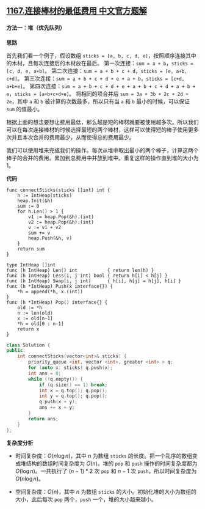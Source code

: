 ## [1167.连接棒材的最低费用 中文官方题解](https://leetcode.cn/problems/minimum-cost-to-connect-sticks/solutions/100000/lian-jie-bang-cai-de-zui-di-fei-yong-by-leetcode-s)

#### 方法一：堆（优先队列）

**思路**

首先我们看一个例子，假设数组 `sticks = [a, b, c, d, e]`，按照顺序连接其中的木材，且每次连接后的木材放在最后。
第一次连接：`sum = a + b`，`sticks = [c, d, e, a+b]`。
第二次连接：`sum = a + b + c + d`，`sticks = [e, a+b, c+d]`。
第三次连接：`sum = a + b + c + d + e + a + b`，`sticks = [c+d, a+b+e]`。
第四次连接：`sum = a + b + c + d + e + a + b + c + d + a + b + e`，`sticks = [a+b+c+d+e]`。
将相同的项合并后 `sum = 3a + 3b + 2c + 2d + 2e`，其中 `a` 和 `b` 被计算的次数最多，所以只有当 `a` 和 `b` 最小的时候，可以保证 `sum` 的值最小。

根据上面的想法要想让费用最低，那么越是短的棒材就要被使用越多次。所以我们可以在每次连接棒材的时候选择最短的两个棒材，这样可以使得短的棒子使用更多次并且本次合并的费用最少，从而使得总的费用最少。

我们可以使用堆来完成我们的操作。每次从堆中取出最小的两个棒子，计算这两个棒子的合并的费用。累加到总费用中并放到堆中。重复这样的操作直到堆的大小为 1。

**代码**

```Golang [sol1-Golang]
func connectSticks(sticks []int) int {
    h := IntHeap(sticks)
    heap.Init(&h)
    sum := 0
    for h.Len() > 1 {
        v1 := heap.Pop(&h).(int)
        v2 := heap.Pop(&h).(int)
        v := v1 + v2
        sum += v
        heap.Push(&h, v)
    }
    return sum
}

type IntHeap []int
func (h IntHeap) Len() int           { return len(h) }
func (h IntHeap) Less(i, j int) bool { return h[i] < h[j] }
func (h IntHeap) Swap(i, j int)      { h[i], h[j] = h[j], h[i] }
func (h *IntHeap) Push(x interface{}) {
    *h = append(*h, x.(int))
}
func (h *IntHeap) Pop() interface{} {
    old := *h
    n := len(old)
    x := old[n-1]
    *h = old[0 : n-1]
    return x
}
```

```cpp [sol1-cpp]
class Solution {
public:
    int connectSticks(vector<int>& sticks) {
        priority_queue <int, vector <int>, greater <int> > q;
        for (auto x: sticks) q.push(x);
        int ans = 0;
        while (!q.empty()) {
            if (q.size() == 1) break;
            int x = q.top(); q.pop();
            int y = q.top(); q.pop();
            q.push(x + y);
            ans += x + y;
        }
        return ans;
    }
};
```

**复杂度分析**

- 时间复杂度：$O(n\log n)$，其中 $n$ 为数组 `sticks` 的长度。把一个乱序的数组变成堆结构的数组时间复杂度为 $O(n)$。堆的 `pop` 和 `push` 操作的时间复杂度都为 $O(\log n)$。一共执行了 $(n-1)*2$ 次 `pop` 和 $n-1$ 次 `push`，所以时间复杂度为 $O(n\log n)$。

- 空间复杂度：$O(n)$，其中 $n$ 为数组 `sticks` 的大小。初始化堆的大小为数组的大小，此后每次 `pop` 两个，`push` 一个，堆的大小越来越小。